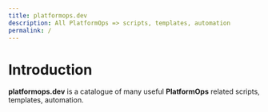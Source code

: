 ```yaml
---
title: platformops.dev
description: All PlatformOps => scripts, templates, automation
permalink: /
---
```


# Introduction

**platformops.dev** is a catalogue of many useful **PlatformOps** related scripts, templates, automation.